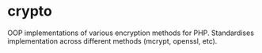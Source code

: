 crypto
======

OOP implementations of various encryption methods for PHP. Standardises implementation across different methods (mcrypt, openssl, etc).
